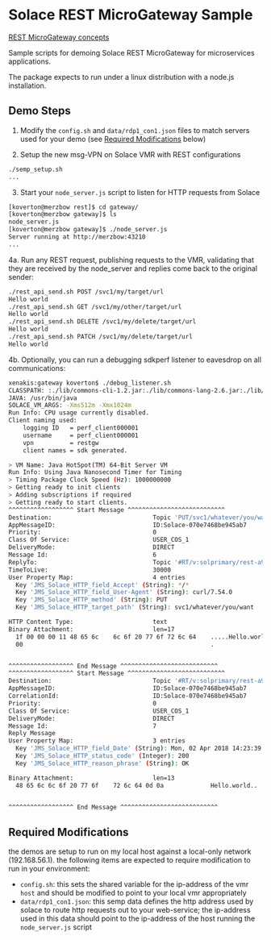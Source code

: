 # Solace REST MicroGateway Sample

[REST MicroGateway concepts](https://docs.solace.com/Features/REST-Gateway-Concepts/REST-Gateway-Concepts.htm)

Sample scripts for demoing Solace REST MicroGateway for microservices applications.

The package expects to run under a linux distribution with a node.js installation.

## Demo Steps

1. Modify the `config.sh` and `data/rdp1_con1.json` files to match servers
used for your demo (see [Required Modifications](#required-modifications) below)

2. Setup the new msg-VPN on Solace VMR with REST configurations

```bash
./semp_setup.sh
...
```

3. Start your `node_server.js` script to listen for HTTP requests from Solace

```bash
[koverton@merzbow rest]$ cd gateway/
[koverton@merzbow gateway]$ ls
node_server.js
[koverton@merzbow gateway]$ ./node_server.js
Server running at http://merzbow:43210
...
```

4a. Run any REST request, publishing requests to the VMR, validating that
they are received by the node_server and replies come back to the original sender:

```bash
./rest_api_send.sh POST /svc1/my/target/url
Hello world
./rest_api_send.sh GET /svc1/my/other/target/url
Hello world
./rest_api_send.sh DELETE /svc1/my/delete/target/url
Hello world
./rest_api_send.sh PATCH /svc1/my/delete/target/url
Hello world
```

4b. Optionally, you can run a debugging sdkperf listener to eavesdrop on
all communications:

```bash
xenakis:gateway koverton$ ./debug_listener.sh
CLASSPATH: :./lib/commons-cli-1.2.jar:./lib/commons-lang-2.6.jar:./lib/commons-logging-1.1.3.jar:./lib/geronimo-jms_1.1_spec-1.1.1.jar:./lib/sol-common-7.2.2.100.jar:./lib/sol-jcsmp-7.2.2.100.jar:./lib/sol-jms-7.2.2.100.jar:./lib/sol-sdkperf-7.2.2.29.jar:./lib/sol-sdkperf-jcsmp-7.2.2.29.jar:./lib/sol-sdkperf-jms-7.2.2.29.jar:./lib/thirdparty/*.jar:./lib/optional/log4j.jar:./lib/optional/
JAVA: /usr/bin/java
SOLACE_VM_ARGS: -Xms512m -Xmx1024m
Run Info: CPU usage currently disabled.
Client naming used:
	logging ID   = perf_client000001
	username     = perf_client000001
	vpn          = restgw
	client names = sdk generated.

> VM Name: Java HotSpot(TM) 64-Bit Server VM
Run Info: Using Java Nanosecond Timer for Timing
> Timing Package Clock Speed (Hz): 1000000000
> Getting ready to init clients
> Adding subscriptions if required
> Getting ready to start clients.
^^^^^^^^^^^^^^^^^^ Start Message ^^^^^^^^^^^^^^^^^^^^^^^^^^^
Destination:                            Topic 'PUT/svc1/whatever/you/want'
AppMessageID:                           ID:Solace-070e7468be945ab7
Priority:                               0
Class Of Service:                       USER_COS_1
DeliveryMode:                           DIRECT
Message Id:                             6
ReplyTo:                                Topic '#RT/v:solprimary/rest-a9dd0f7cb8b1da53/PUT/svc1/whatever/you/want'
TimeToLive:                             30000
User Property Map:                      4 entries
  Key 'JMS_Solace_HTTP_field_Accept' (String): */*
  Key 'JMS_Solace_HTTP_field_User-Agent' (String): curl/7.54.0
  Key 'JMS_Solace_HTTP_method' (String): PUT
  Key 'JMS_Solace_HTTP_target_path' (String): svc1/whatever/you/want

HTTP Content Type:                      text
Binary Attachment:                      len=17
  1f 00 00 00 11 48 65 6c    6c 6f 20 77 6f 72 6c 64    .....Hello.world
  00                                                    .


^^^^^^^^^^^^^^^^^^ End Message ^^^^^^^^^^^^^^^^^^^^^^^^^^^
^^^^^^^^^^^^^^^^^^ Start Message ^^^^^^^^^^^^^^^^^^^^^^^^^^^
Destination:                            Topic '#RT/v:solprimary/rest-a9dd0f7cb8b1da53/PUT/svc1/whatever/you/want'
AppMessageID:                           ID:Solace-070e7468be945ab7
CorrelationId:                          ID:Solace-070e7468be945ab7
Priority:                               0
Class Of Service:                       USER_COS_1
DeliveryMode:                           DIRECT
Message Id:                             7
Reply Message
User Property Map:                      3 entries
  Key 'JMS_Solace_HTTP_field_Date' (String): Mon, 02 Apr 2018 14:23:39 GMT
  Key 'JMS_Solace_HTTP_status_code' (Integer): 200
  Key 'JMS_Solace_HTTP_reason_phrase' (String): OK

Binary Attachment:                      len=13
  48 65 6c 6c 6f 20 77 6f    72 6c 64 0d 0a             Hello.world..


^^^^^^^^^^^^^^^^^^ End Message ^^^^^^^^^^^^^^^^^^^^^^^^^^^
```

## Required Modifications

the demos are setup to run on my local host against a local-only network
(192.168.56.1).
the following items are expected to require modification to run in your
environment:

* `config.sh`: this sets the shared variable for the ip-address of the
vmr `host` and should be modified to point to your local vmr appropriately
* `data/rdp1_con1.json`: this semp data defines the http address used
by solace to route http requests out to your web-service; the ip-address
used in this data should point to the ip-address of the host running the
`node_server.js` script


